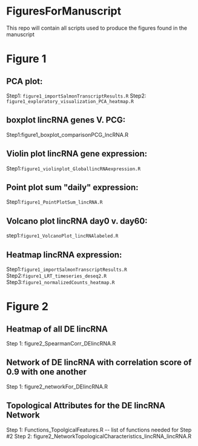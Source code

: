 
# FiguresForManuscript

This repo will contain all scripts used to produce the figures found in the manuscript

# Figure 1

## PCA plot: 
Step1: `figure1_importSalmonTranscriptResults.R` 
Step2: `figure1_exploratory_visualization_PCA_heatmap.R`

## boxplot lincRNA genes V. PCG:
Step1:figure1_boxplot_comparisonPCG_lncRNA.R

## Violin plot lincRNA gene expression:
Step1:`figure1_violinplot_GloballincRNAexpression.R`

## Point plot sum "daily" expression:
Step1:`figure1_PointPlotSum_lincRNA.R`

## Volcano plot lincRNA day0 v. day60:
step1:`figure1_VolcanoPlot_lincRNAlabeled.R`

## Heatmap lincRNA expression:
Step1:`figure1_importSalmonTranscriptResults.R` 
Step2:`figure1_LRT_timeseries_deseq2.R`
Step3:`figure1_normalizedCounts_heatmap.R`

# Figure 2

## Heatmap of all DE lincRNA
Step 1: figure2_SpearmanCorr_DElincRNA.R

## Network of DE lincRNA with correlation score of 0.9 with one another 
Step 1: figure2_networkFor_DElincRNA.R

## Topological Attributes for the DE lincRNA Network 
Step 1: Functions_TopolgicalFeatures.R -- list of functions needed for Step #2
Step 2: figure2_NetworkTopologicalCharacteristics_lincRNA_lincRNA.R
